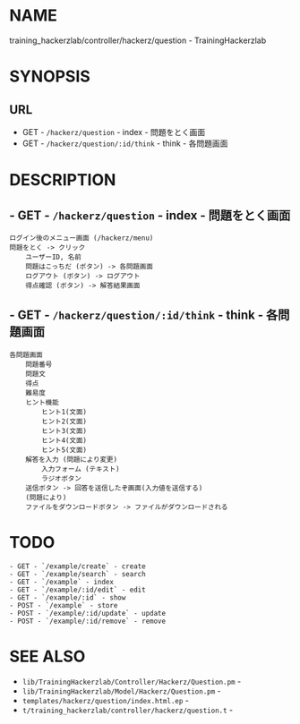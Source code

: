 # NAME

training_hackerzlab/controller/hackerz/question - TrainingHackerzlab

# SYNOPSIS

## URL

- GET - `/hackerz/question` - index - 問題をとく画面
- GET - `/hackerz/question/:id/think` - think - 各問題画面

# DESCRIPTION

## - GET - `/hackerz/question` - index - 問題をとく画面

```
ログイン後のメニュー画面 (/hackerz/menu)
問題をとく -> クリック
    ユーザーID, 名前
    問題はこっちだ (ボタン) -> 各問題画面
    ログアウト (ボタン) -> ログアウト
    得点確認 (ボタン) -> 解答結果画面
```

## - GET - `/hackerz/question/:id/think` - think - 各問題画面

```
各問題画面
    問題番号
    問題文
    得点
    難易度
    ヒント機能
        ヒント1(文面)
        ヒント2(文面)
        ヒント3(文面)
        ヒント4(文面)
        ヒント5(文面)
    解答を入力 (問題により変更)
        入力フォーム (テキスト)
        ラジオボタン
    送信ボタン -> 回答を送信したぞ画面(入力値を送信する)
    (問題により)
    ファイルをダウンロードボタン -> ファイルがダウンロードされる
```

# TODO

```
- GET - `/example/create` - create
- GET - `/example/search` - search
- GET - `/example` - index
- GET - `/example/:id/edit` - edit
- GET - `/example/:id` - show
- POST - `/example` - store
- POST - `/example/:id/update` - update
- POST - `/example/:id/remove` - remove
```

# SEE ALSO

- `lib/TrainingHackerzlab/Controller/Hackerz/Question.pm` -
- `lib/TrainingHackerzlab/Model/Hackerz/Question.pm` -
- `templates/hackerz/question/index.html.ep` -
- `t/training_hackerzlab/controller/hackerz/question.t` -
